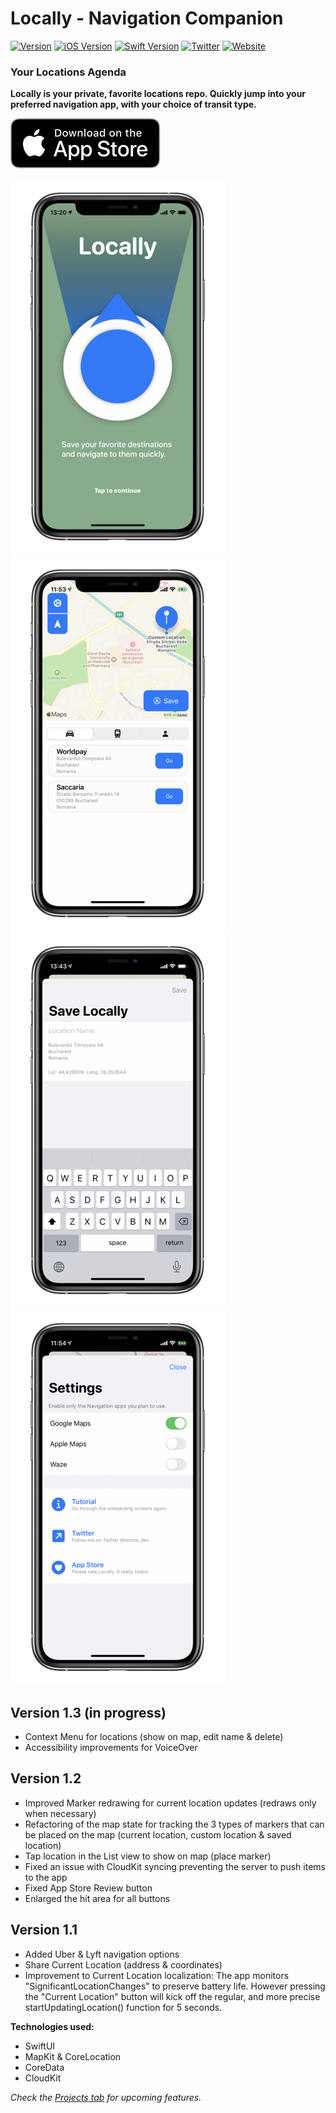 # Locally - Navigation Companion

[![Version](https://img.shields.io/badge/version-1.2-yellow.svg)](https://github.com/leontedev/Locally)
[![iOS Version](https://img.shields.io/badge/iOS-13.0+-red.svg)](https://github.com/leontedev/Locally)
[![Swift Version](https://img.shields.io/badge/Swift-5.1-brightgreen.svg)](https://github.com/leontedev/Locally)
[![Twitter](https://img.shields.io/badge/Twitter-@leonte_dev-blue.svg?style=flat)](https://twitter.com/leonte_dev)
[![Website](https://img.shields.io/badge/Web-leonte.dev-lightgrey.svg?style=flat)](https://www.leonte.dev)

### Your Locations Agenda

**Locally is your private, favorite locations repo. Quickly jump into your preferred navigation app, with your choice of transit type.**

[![Download App Store](./download.svg)](https://apps.apple.com/ro/app/locally-navigation-companion/id1488488997)

![](onboard_s.png) ![](main_s.png) ![](add_s.png) ![](settings_s.png)

## Version 1.3 (in progress)
- Context Menu for locations (show on map, edit name & delete)
- Accessibility improvements for VoiceOver

## Version 1.2
- Improved Marker redrawing for current location updates (redraws only when necessary)
- Refactoring of the map state for tracking the 3 types of markers that can be placed on the map (current location, custom location & saved location)
- Tap location in the List view to show on map (place marker)
- Fixed an issue with CloudKit syncing preventing the server to push items to the app
- Fixed App Store Review button
- Enlarged the hit area for all buttons

## Version 1.1
- Added Uber & Lyft navigation options
- Share Current Location (address & coordinates)
- Improvement to Current Location localization:
The app monitors "SignificantLocationChanges" to preserve battery life. However pressing the "Current Location" button will kick off the regular, and more precise startUpdatingLocation() function for 5 seconds. 



**Technologies used:**
- SwiftUI
- MapKit & CoreLocation
- CoreData
- CloudKit

*Check the [Projects tab](https://github.com/leontedev/Locally/projects) for upcoming features.*